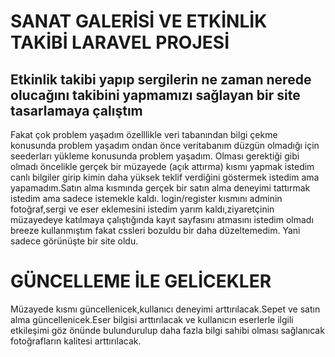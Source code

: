 <h1>SANAT GALERİSİ VE ETKİNLİK TAKİBİ LARAVEL PROJESİ</h1>
<h2>Etkinlik takibi yapıp sergilerin ne zaman nerede olucağını takibini yapmamızı sağlayan bir site tasarlamaya çalıştım</h2>
<body>Fakat çok problem yaşadım özelllikle veri tabanından bilgi çekme konusunda problem yaşadım ondan önce veritabanım düzgün olmadığı için seederları yükleme konusunda problem yaşadım.</body>
<body>Olması gerektiği gibi olmadı öncelikle gerçek bir müzayede (açık attırma) kısmı yapmak istedim canlı bilgiler girip kimin daha yüksek teklif verdiğini göstermek istedim ama yapamadım.Satın alma kısmında gerçek bir satın alma deneyimi tattırmak istedim ama sadece istemekle kaldı.
login/register kısmını adminin fotoğraf,sergi ve eser eklemesini istedim yarım kaldı,ziyaretçinin müzayedeye katılmaya çalıştığında kayıt sayfasını atmasını istedim olmadı breeze kullanmıştım fakat cssleri bozuldu bir daha düzeltemedim.
Yani sadece görünüşte bir site oldu.</body>




<h1>
  GÜNCELLEME İLE GELİCEKLER
</h1>
<body>
  Müzayede kısmı güncellenicek,kullanıcı deneyimi arttırılacak.Sepet ve satın alma güncellenicek.Eser bilgisi arttırılacak ve kullanıcın eserlerle ilgili etkileşimi göz önünde bulundurulup daha fazla bilgi sahibi olması sağlanıcak fotoğrafların kalitesi arttırılacak.
</body>
